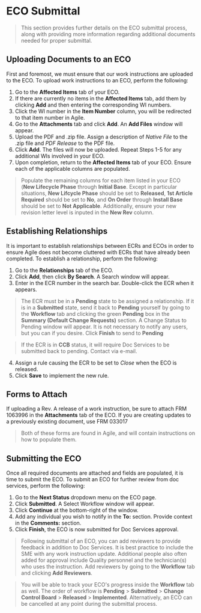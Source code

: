# ECO Submittal

> This section provides further details on the ECO submittal process, along with providing more information regarding additional documents needed for proper submittal.

## Uploading Documents to an ECO

First and foremost, we must ensure that our work instructions are uploaded to the ECO. To upload work instructions to an ECO, perform the following:

1. Go to the **Affected Items** tab of your ECO.
2. If there are currently no items in the **Affected Items** tab, add them by clicking **Add** and then entering the corresponding WI numbers.
3. Click the WI number in the **Item Number** column, you will be redirected to that item number in Agile. 
4. Go to the **Attachments** tab and click **Add**. An **Add Files** window will appear.
5. Upload the PDF and .zip file. Assign a description of *Native File* to the .zip file and *PDF Release* to the PDF file.
6. Click **Add**. The files will now be uploaded. Repeat Steps 1-5 for any additional WIs involved in your ECO.
7. Upon completion, return to the **Affected Items** tab of your ECO. Ensure each of the applicable columns are populated.

> Populate the remaining columns for each item listed in your ECO (**New Lifecycle Phase** through **Initial Base**. Except in particular situations, **New Lifcycle Phase** should be set to **Released**, **1st Article Required** should be set to **No**, and **On Order** through **Install Base** should be set to **Not Applicable**. Additionally, ensure your new revision letter level is inputed in the **New Rev** column.

## Establishing Relationships

It is important to establish relationships between ECRs and ECOs in order to ensure Agile does not become cluttered with ECRs that have already been completed. To establish a relationship, perform the following:

1. Go to the **Relationships** tab of the ECO.
2. Click **Add**, then click **By Search**. A Search window will appear.
3. Enter in the ECR number in the search bar. Double-click the ECR when it appears.

> The ECR must be in a **Pending** state to be assigned a relationship. If it is in a **Submitted** state, send it back to **Pending** yourself by going to the **Workflow** tab and clicking the green **Pending** box in the **Summary (Default Change Requests)** section. A Change Status to Pending window will appear. It is not necessary to notify any users, but you can if you desire. Click **Finish** to send to **Pending**

> If the ECR is in **CCB** status, it will require Doc Services to be submitted back to pending. Contact via e-mail.

4. Assign a rule causing the ECR to be set to *Close* when the ECO is released.
5. Click **Save** to implement the new rule.

## Forms to Attach

If uploading a Rev. A release of a work instruction, be sure to attach FRM 1063996 in the **Attachments** tab of the ECO. If you are creating updates to a previously existing document, use FRM 033017

> Both of these forms are found in Agile, and will contain instructions on how to populate them.

## Submitting the ECO

Once all required documents are attached and fields are populated, it is time to submit the ECO. To submit an ECO for further review from doc services, perform the following:

1. Go to the **Next Status** dropdown menu on the ECO page.
2. Click **Submitted**. A Select Workflow window will appear.
3. Click **Continue** at the bottom-right of the window.
4. Add any individual you wish to notify in the **To:** section. Provide context in the **Comments:** section.
5. Click **Finish**, the ECO is now submitted for Doc Services approval.

> Following submittal of an ECO, you can add reviewers to provide feedback in addition to Doc Services. It is best practice to include the SME with any work instruction update. Additional people also often added for approval include Quality personnel and the technician(s) who uses the instruction. Add reviewers by going to the **Workflow** tab and clicking **Add Reviewers**.

> You will be able to track your ECO's progress inside the **Workflow** tab as well. The order of workflow is **Pending** > **Submitted** > **Change Control Board** > **Released** > **Implemented**. Alternatively, an ECO can be cancelled at any point during the submittal process.
